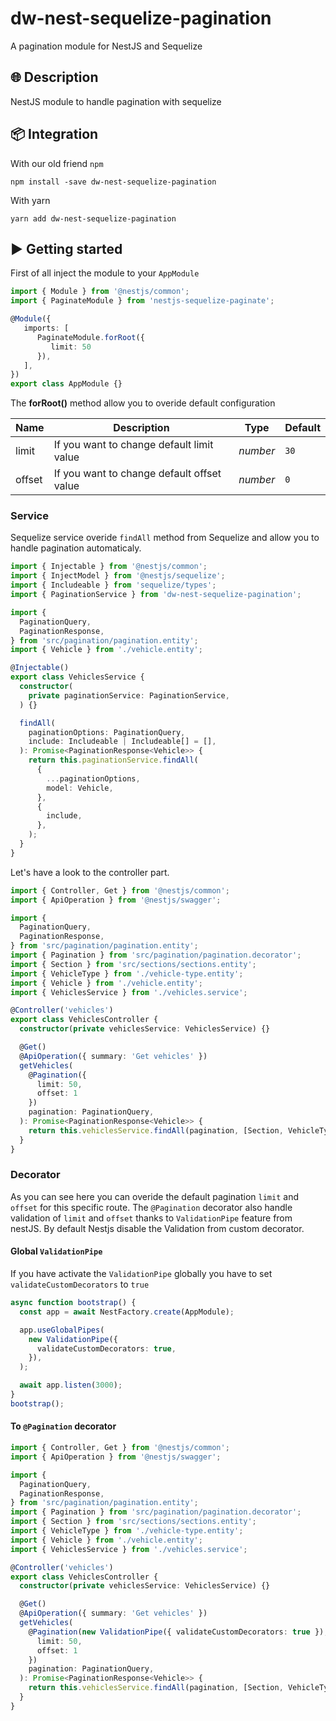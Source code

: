 # dw-nest-sequelize-pagination
A pagination module for NestJS and Sequelize

## 🌐 Description

NestJS module to handle pagination with sequelize

## 📦 Integration

With our old friend `npm`

```
npm install -save dw-nest-sequelize-pagination
```

With yarn

```
yarn add dw-nest-sequelize-pagination
```

## ▶️ Getting started

First of all inject the module to your `AppModule`

```ts
import { Module } from '@nestjs/common';
import { PaginateModule } from 'nestjs-sequelize-paginate';

@Module({
   imports: [
      PaginateModule.forRoot({
         limit: 50
      }),
   ],
})
export class AppModule {}
```

The **forRoot()** method allow you to overide default configuration

| Name          | Description                                       | Type                      | Default    |
| ------------- | ------------------------------------------------- | ------------------------- | ---------- |
| limit         | If you want to change default limit value         | _number_                  | `30`       |
| offset        | If you want to change default offset value        | _number_                  | `0`        |

### Service

Sequelize service overide `findAll` method from Sequelize and allow you to handle pagination automaticaly.

```ts
import { Injectable } from '@nestjs/common';
import { InjectModel } from '@nestjs/sequelize';
import { Includeable } from 'sequelize/types';
import { PaginationService } from 'dw-nest-sequelize-pagination';

import {
  PaginationQuery,
  PaginationResponse,
} from 'src/pagination/pagination.entity';
import { Vehicle } from './vehicle.entity';

@Injectable()
export class VehiclesService {
  constructor(
    private paginationService: PaginationService,
  ) {}

  findAll(
    paginationOptions: PaginationQuery,
    include: Includeable | Includeable[] = [],
  ): Promise<PaginationResponse<Vehicle>> {
    return this.paginationService.findAll(
      {
        ...paginationOptions,
        model: Vehicle,
      },
      {
        include,
      },
    );
  }
}
```

Let's have a look to the controller part.

```ts
import { Controller, Get } from '@nestjs/common';
import { ApiOperation } from '@nestjs/swagger';

import {
  PaginationQuery,
  PaginationResponse,
} from 'src/pagination/pagination.entity';
import { Pagination } from 'src/pagination/pagination.decorator';
import { Section } from 'src/sections/sections.entity';
import { VehicleType } from './vehicle-type.entity';
import { Vehicle } from './vehicle.entity';
import { VehiclesService } from './vehicles.service';

@Controller('vehicles')
export class VehiclesController {
  constructor(private vehiclesService: VehiclesService) {}

  @Get()
  @ApiOperation({ summary: 'Get vehicles' })
  getVehicles(
    @Pagination({
      limit: 50,
      offset: 1
    })
    pagination: PaginationQuery,
  ): Promise<PaginationResponse<Vehicle>> {
    return this.vehiclesService.findAll(pagination, [Section, VehicleType]);
  }
}
```

### Decorator 

As you can see here you can overide the default pagination `limit` and `offset` for this specific route. 
The `@Pagination` decorator also handle validation of `limit` and `offset` thanks to `ValidationPipe` feature from nestJS. By default Nestjs disable the Validation from custom decorator.

#### Global `ValidationPipe`

If you have activate the `ValidationPipe` globally you have to set `validateCustomDecorators` to `true`

```ts
async function bootstrap() {
  const app = await NestFactory.create(AppModule);

  app.useGlobalPipes(
    new ValidationPipe({
      validateCustomDecorators: true,
    }),
  );

  await app.listen(3000);
}
bootstrap();
```

#### To `@Pagination` decorator

```ts
import { Controller, Get } from '@nestjs/common';
import { ApiOperation } from '@nestjs/swagger';

import {
  PaginationQuery,
  PaginationResponse,
} from 'src/pagination/pagination.entity';
import { Pagination } from 'src/pagination/pagination.decorator';
import { Section } from 'src/sections/sections.entity';
import { VehicleType } from './vehicle-type.entity';
import { Vehicle } from './vehicle.entity';
import { VehiclesService } from './vehicles.service';

@Controller('vehicles')
export class VehiclesController {
  constructor(private vehiclesService: VehiclesService) {}

  @Get()
  @ApiOperation({ summary: 'Get vehicles' })
  getVehicles(
    @Pagination(new ValidationPipe({ validateCustomDecorators: true }), {
      limit: 50,
      offset: 1
    })
    pagination: PaginationQuery,
  ): Promise<PaginationResponse<Vehicle>> {
    return this.vehiclesService.findAll(pagination, [Section, VehicleType]);
  }
}
```
